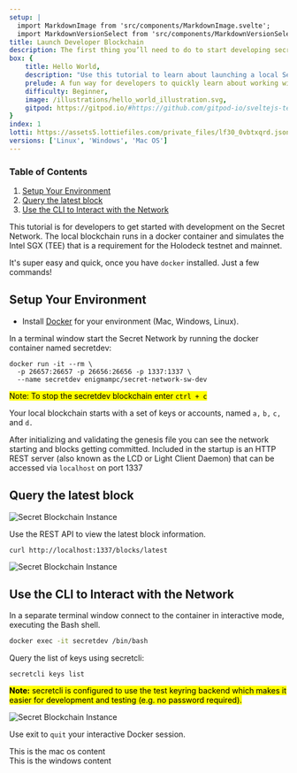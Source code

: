 ```yaml
---
setup: |
  import MarkdownImage from 'src/components/MarkdownImage.svelte';
  import MarkdownVersionSelect from 'src/components/MarkdownVersionSelect.svelte';
title: Launch Developer Blockchain 
description: The first thing you’ll need to do to start developing secret contracts in your local environment is install and launch a Secret Network blockchain.
box: {
    title: Hello World,
    description: "Use this tutorial to learn about launching a local Secret blockchain, modifying the secret contract, runing unit tests, and viewing debug messages in the node log.", 
    prelude: A fun way for developers to quickly learn about working with secret contracts.,
    difficulty: Beginner,
    image: /illustrations/hello_world_illustration.svg,
    gitpod: https://gitpod.io/#https://github.com/gitpod-io/sveltejs-template
}
index: 1
lotti: https://assets5.lottiefiles.com/private_files/lf30_0vbtxqrd.json
versions: ['Linux', 'Windows', 'Mac OS']
---
```

### Table of Contents
1. [Setup Your Environment](#setup-your-environment)
2. [Query the latest block](#query-the-latest-block)
3. [Use the CLI to Interact with the Network](#query-the-latest-block)

This tutorial is for developers to get started with development on the Secret Network. The local blockchain runs in a docker container and simulates the Intel SGX (TEE) that is a requirement for the Holodeck testnet and mainnet.

It's super easy and quick, once you have `docker` installed. Just a few commands!

## Setup Your Environment



- Install [Docker](https://docs.docker.com/get-docker/) for your environment (Mac, Windows, Linux).


<MarkdownVersionSelect client:visible versions={frontmatter.versions}></MarkdownVersionSelect>

<div id="linux" class="version">
In a terminal window start the Secret Network by running the docker container named secretdev:

```
docker run -it --rm \
  -p 26657:26657 -p 26656:26656 -p 1337:1337 \
  --name secretdev enigmampc/secret-network-sw-dev
```

<mark>Note: To stop the secretdev blockchain enter `ctrl + c`</mark>

Your local blockchain starts with a set of keys or accounts, named `a,` `b,` `c,` and `d.`

<MarkdownImage 
  client:visible
  alt="Image of Secret testnet startup"
  image="/boxes/hello world/secretdev-startup-1.jpg"></MarkdownImage>

After initializing and validating the genesis file you can see the network starting and blocks getting committed. Included in the startup is an HTTP REST server (also known as the LCD or Light Client Daemon) that can be accessed via `localhost` on port 1337

## Query the latest block

![Secret Blockchain Instance](/boxes/hello%20world/secretdev-startup-2.jpg)

Use the REST API to view the latest block information.

```
curl http://localhost:1337/blocks/latest
```

![Secret Blockchain Instance](/boxes/hello%20world/rest-blocks.jpg)

## Use the CLI to Interact with the Network

In a separate terminal window connect to the container in interactive mode, executing the Bash shell.

```sh
docker exec -it secretdev /bin/bash
```

Query the list of keys using secretcli:

```
secretcli keys list
```

<mark>__Note:__ secretcli is configured to use the test keyring backend which makes it easier for development and testing (e.g. no password required).</mark>

![Secret Blockchain Instance](/boxes/hello%20world/secretdev-keys.jpg)

Use exit to `quit` your interactive Docker session.

</div>

<div id="mac-os" class="version">
  This is the mac os content
</div>
<div id="windows" class="version">
  This is the windows content
</div>